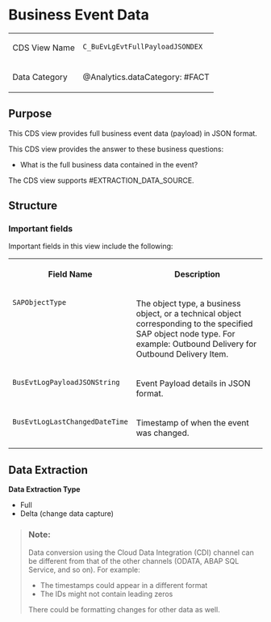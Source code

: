 <!-- loioc3fbc7dadd5c40e793f0d195c546acae -->

# Business Event Data


<table>
<tr>
<td valign="top">

CDS View Name

</td>
<td valign="top">

`C_BuEvLgEvtFullPayloadJSONDEX` 

</td>
</tr>
<tr>
<td valign="top">

Data Category

</td>
<td valign="top">

@Analytics.dataCategory: \#FACT

</td>
</tr>
</table>



<a name="loioc3fbc7dadd5c40e793f0d195c546acae__section_i3r_zpq_gbc"/>

## Purpose

This CDS view provides full business event data \(payload\) in JSON format.

This CDS view provides the answer to these business questions:

-   What is the full business data contained in the event?


The CDS view supports \#EXTRACTION\_DATA\_SOURCE.



<a name="loioc3fbc7dadd5c40e793f0d195c546acae__section_znx_fqq_gbc"/>

## Structure



### Important fields

Important fields in this view include the following:


<table>
<tr>
<th valign="top">

Field Name

</th>
<th valign="top">

Description

</th>
</tr>
<tr>
<td valign="top">

`SAPObjectType` 

</td>
<td valign="top">

The object type, a business object, or a technical object corresponding to the specified SAP object node type. For example: Outbound Delivery for Outbound Delivery Item.

</td>
</tr>
<tr>
<td valign="top">

`BusEvtLogPayloadJSONString` 

</td>
<td valign="top">

Event Payload details in JSON format.

</td>
</tr>
<tr>
<td valign="top">

`BusEvtLogLastChangedDateTime`

</td>
<td valign="top">

Timestamp of when the event was changed.

</td>
</tr>
</table>



<a name="loioc3fbc7dadd5c40e793f0d195c546acae__section_mcj_3qq_gbc"/>

## Data Extraction

**Data Extraction Type**

-   Full
-   Delta \(change data capture\)

> ### Note:  
> Data conversion using the Cloud Data Integration \(CDI\) channel can be different from that of the other channels \(ODATA, ABAP SQL Service, and so on\). For example:
> 
> -   The timestamps could appear in a different format
> -   The IDs might not contain leading zeros
> 
> There could be formatting changes for other data as well.

